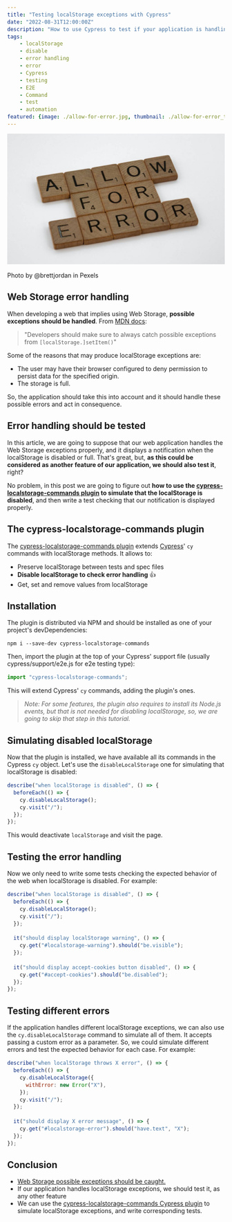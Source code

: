 ```yaml
---
title: "Testing localStorage exceptions with Cypress"
date: "2022-08-31T12:00:00Z"
description: "How to use Cypress to test if your application is handling localStorage exceptions"
tags:
    - localStorage
    - disable
    - error handling
    - error
    - Cypress
    - testing
    - E2E
    - Command
    - test
    - automation
featured: {image: ./allow-for-error.jpg, thumbnail: ./allow-for-error_thumbnail.jpg }
---
```


![Allow for error](./allow-for-error.jpg)

<div class="photoAuthor">Photo by @brettjordan in Pexels</div>

## Web Storage error handling

When developing a web that implies using Web Storage, __possible exceptions should be handled__. From [MDN docs](https://developer.mozilla.org/en-US/docs/Web/API/Storage/setItem): 

> "Developers should make sure to always catch possible exceptions from `[localStorage.]setItem()`"

Some of the reasons that may produce localStorage exceptions are:

* The user may have their browser configured to deny permission to persist data for the specified origin.
* The storage is full.

So, the application should take this into account and it should handle these possible errors and act in consequence.

## Error handling should be tested

In this article, we are going to suppose that our web application handles the Web Storage exceptions properly, and it displays a notification when the localStorage is disabled or full. That's great, but, __as this could be considered as another feature of our application, we should also test it__, right?

No problem, in this post we are going to figure out __how to use the [cypress-localstorage-commands plugin](https://github.com/javierbrea/cypress-localstorage-commands#readme) to simulate that the localStorage is disabled__, and then write a test checking that our notification is displayed properly.

## The cypress-localstorage-commands plugin

The [cypress-localstorage-commands plugin](https://github.com/javierbrea/cypress-localstorage-commands#readme) extends [Cypress](https://www.cypress.io/)' `cy` commands with localStorage methods. It allows to:

* Preserve localStorage between tests and spec files
* __Disable localStorage to check error handling__ 👍
* Get, set and remove values from localStorage

## Installation

The plugin is distributed via NPM and should be installed as one of your project's devDependencies:

```shell
npm i --save-dev cypress-localstorage-commands
```

Then, import the plugin at the top of your Cypress' support file (usually cypress/support/e2e.js for e2e testing type):

```js
import "cypress-localstorage-commands";
```

This will extend Cypress' `cy` commands, adding the plugin's ones.

> _Note: For some features, the plugin also requires to install its Node.js events, but that is not needed for disabling localStorage, so, we are going to skip that step in this tutorial._

## Simulating disabled localStorage

Now that the plugin is installed, we have available all its commands in the Cypress `cy` object. Let's use the `disableLocalStorage` one for simulating that localStorage is disabled:

```js
describe("when localStorage is disabled", () => {
  beforeEach(() => {
    cy.disableLocalStorage();
    cy.visit("/");
  });
});
```

This would deactivate `localStorage` and visit the page.

## Testing the error handling

Now we only need to write some tests checking the expected behavior of the web when localStorage is disabled. For example:

```js
describe("when localStorage is disabled", () => {
  beforeEach(() => {
    cy.disableLocalStorage();
    cy.visit("/");
  });

  it("should display localStorage warning", () => {
    cy.get("#localstorage-warning").should("be.visible");
  });

  it("should display accept-cookies button disabled", () => {
    cy.get("#accept-cookies").should("be.disabled");
  });
});
```

## Testing different errors

If the application handles different localStorage exceptions, we can also use the `cy.disableLocalStorage` command to simulate all of them. It accepts passing a custom error as a parameter. So, we could simulate different errors and test the expected behavior for each case. For example:

```js
describe("when localStorage throws X error", () => {
  beforeEach(() => {
    cy.disableLocalStorage({
      withError: new Error("X"),
    });
    cy.visit("/");
  });

  it("should display X error message", () => {
    cy.get("#localstorage-error").should("have.text", "X");
  });
});
```

## Conclusion

* [Web Storage possible exceptions should be caught.](https://developer.mozilla.org/en-US/docs/Web/API/Storage/setItem)
* If our application handles localStorage exceptions, we should test it, as any other feature
* We can use the [cypress-localstorage-commands Cypress plugin](https://github.com/javierbrea/cypress-localstorage-commands#readme) to simulate localStorage exceptions, and write corresponding tests.
